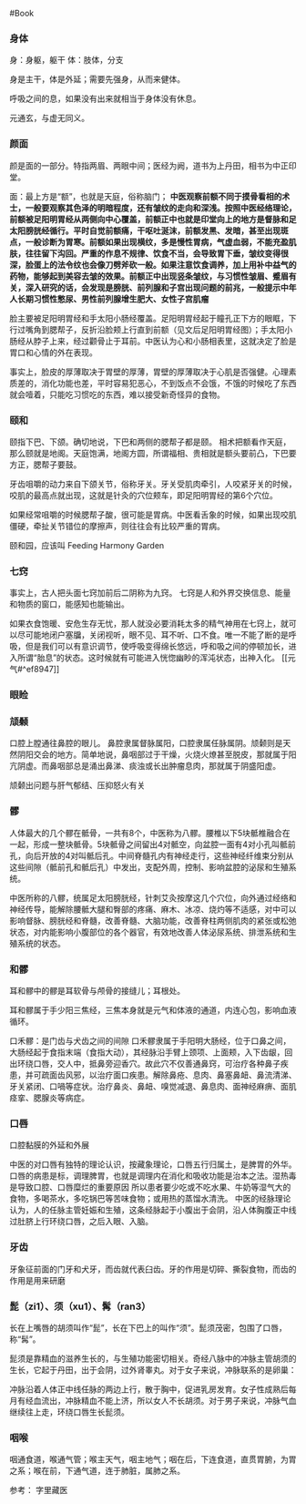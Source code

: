 #Book 

### 身体
身：身躯，躯干
体：肢体，分支

身是主干，体是外延；需要先强身，从而来健体。

呼吸之间的息，如果没有出来就相当于身体没有休息。

元通玄，与虚无同义。


### 颜面
颜是面的一部分。特指两眉、两眼中间；医经为阙，道书为上丹田，相书为中正印堂。

面：最上方是“额”，也就是天庭，俗称脑门；
**中医观察前额不同于摸骨看相的术士，一般要观察其色泽的明暗程度，还有皱纹的走向和深浅。按照中医经络理论，前额被足阳明胃经从两侧向中心覆盖，前额正中也就是印堂向上的地方是督脉和足太阳膀胱经循行。平时自觉前额痛，干呕吐涎沫，前额发黑、发暗，甚至出现斑点，一般诊断为胃寒。前额如果出现横纹，多是慢性胃病，气虚血弱，不能充盈肌肤，往往留下沟回。严重的作息不规律、饮食不当，会导致胃下垂，皱纹变得很深，脸蛋上的法令纹也会像刀劈斧砍一般。如果注意饮食调养，加上用补中益气的药物，能够起到美容去皱的效果。前额正中出现竖条皱纹，与习惯性皱眉、蹙眉有关，深入研究的话，会发现是膀胱、前列腺和子宫出现问题的前兆，一般提示中年人长期习惯性憋尿、男性前列腺增生肥大、女性子宫肌瘤**

脸主要被足阳明胃经和手太阳小肠经覆盖。足阳明胃经起于瞳孔正下方的眼眶，下行过嘴角到腮帮子，反折沿脸颊上行直到前额（见文后足阳明胃经图）；手太阳小肠经从脖子上来，经过颧骨止于耳前。中医认为心和小肠相表里，这就决定了脸是胃口和心情的外在表现。

事实上，脸皮的厚薄取决于胃壁的厚薄，胃壁的厚薄取决于心肌是否强健。心理素质差的，消化功能也差，平时容易犯恶心，不到饭点不会饿，不饿的时候吃了东西就会噎着，只能吃习惯吃的东西，难以接受新奇怪异的食物。


### 颐和

颐指下巴、下颌。确切地说，下巴和两侧的腮帮子都是颐。
相术把额看作天庭，那么颐就是地阁。天庭饱满，地阁方圆，所谓福相、贵相就是额头要前凸，下巴要方正，腮帮子要鼓。

牙齿咀嚼的动力来自下颌关节，俗称牙关。牙关受肌肉牵引，人咬紧牙关的时候，咬肌的最高点就出现，这就是针灸的穴位颊车，即足阳明胃经的第6个穴位。

如果经常咀嚼的时候腮帮子酸，很可能是胃病。中医看舌象的时候，如果出现咬肌僵硬，牵扯关节错位的摩擦声，则往往会有比较严重的胃病。

颐和园，应该叫 Feeding Harmony Garden


### 七窍

事实上，古人把头面七窍加前后二阴称为九窍。
七窍是人和外界交换信息、能量和物质的窗口，能感知也能输出。

如果衣食饱暖、安危生存无忧，那人就没必要消耗太多的精气神用在七窍上，就可以尽可能地闭户塞牖，关闭视听，眼不见、耳不听、口不食。唯一不能了断的是呼吸，但是我们可以有意识调节，使呼吸变得绵长悠远，呼和吸之间的停顿加长，进入所谓“胎息”的状态。这时候就有可能进入恍惚幽眇的浑沌状态，出神入化。 [[元气#^ef8947]]


### 眼睑


### 颃颡

口腔上膛通往鼻腔的眼儿。
鼻腔隶属督脉属阳，口腔隶属任脉属阴。颃颡则是天然阴阳交会的地方。简单地说，鼻咽部过于干燥，火烧火燎甚至脱皮，那就属于阳亢阴虚。而鼻咽部总是涌出鼻涕、痰浊或长出肿瘤息肉，那就属于阴盛阳虚。


颃颡出问题与肝气郁结、压抑怒火有关


### 髎

人体最大的几个髎在骶骨，一共有8个，中医称为八髎。腰椎以下5块骶椎融合在一起，形成一整块骶骨。5块骶骨之间留出4对骶空，向盆腔一面有4对小孔叫骶前孔，向后开放的4对叫骶后孔。中间脊髓孔内有神经走行，这些神经纤维束分别从这些间隙（骶前孔和骶后孔）中发出，支配外周，控制、影响盆腔的泌尿和生殖系统。

中医所称的八髎，统属足太阳膀胱经，针刺艾灸按摩这几个穴位，向外通过经络和神经传导，能解除腰骶大腿和臀部的疼痛、麻木、冰凉、烧灼等不适感，对中可以影响督脉、膀胱经和脊髓，改善脊髓、大脑功能，改善脊柱两侧肌肉的紧张或松弛状态，对内能影响小腹部位的各个器官，有效地改善人体泌尿系统、排泄系统和生殖系统的状态。

### 和髎

耳和髎中的髎是耳软骨与颅骨的接缝儿；耳根处。

耳和髎属于手少阳三焦经，三焦本身就是元气和体液的通道，内连心包，影响血液循环。

口禾髎：是门齿与犬齿之间的间隙
口禾髎隶属于手阳明大肠经，位于口鼻之间，大肠经起于食指末端（食指大动），其经脉沿手臂上颈项、上面颊，入下齿龈，回出环绕口唇，交人中，抵鼻旁迎香穴。故此穴不仅善通鼻窍，可治疗各种鼻子疾患，并可疏面齿风邪，以治疗面口疾患。解除鼻疮、息肉、鼻塞鼻衄、鼻流清涕、牙关紧闭、口喎等症状。治疗鼻炎、鼻衄、嗅觉减退、鼻息肉、面神经麻痹、面肌痉挛、腮腺炎等病症。


### 口唇

口腔黏膜的外延和外展

中医的对口唇有独特的理论认识，按藏象理论，口唇五行归属土，是脾胃的外华。口唇的病患是标，调理脾胃，也就是调理内在消化和吸收功能是治本之法。湿热毒是导致口腔、口唇糜烂的重要原因
所以患者要少吃或不吃水果、牛奶等湿气大的食物，多喝茶水，多吃锅巴等苦味食物；或用热的蒸馏水清洗。
中医的经脉理论认为，人的任脉主管妊娠和生殖，这条经脉起于小腹出于会阴，沿人体胸腹正中线过肚脐上行环绕口唇，之后入眼、入脑。


### 牙齿 
牙象征前面的门牙和犬牙，而齿就代表臼齿。牙的作用是切碎、撕裂食物，而齿的作用是用来研磨


### 髭（zi1）、须（xu1）、髯（ran3）
长在上嘴唇的胡须叫作“髭”，长在下巴上的叫作“须”。髭须茂密，包围了口唇，称“髯”。

髭须是靠精血的滋养生长的，与生殖功能密切相关。奇经八脉中的冲脉主管胡须的生长，它起于丹田，出于会阴，过外肾睾丸。对于女子来说，冲脉联系的是卵巢：

冲脉沿着人体正中线任脉的两边上行，散于胸中，促进乳房发育。女子性成熟后每月有经血流出，冲脉精血不能上济，所以女人不长胡须。对于男子来说，冲脉气血继续往上走，环绕口唇生长髭须。


### 咽喉

咽通食道，喉通气管；喉主天气，咽主地气；咽在后，下连食道，直贯胃腑，为胃之系；喉在前，下通气道，连于肺脏，属肺之系。









参考：
字里藏医


